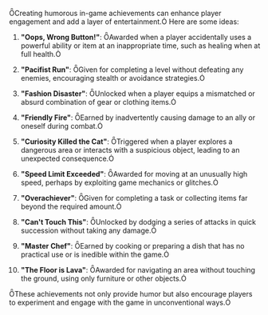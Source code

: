 Creating humorous in-game achievements can enhance player engagement and add a layer of entertainment. Here are some ideas:

1. **"Oops, Wrong Button!"**: Awarded when a player accidentally uses a powerful ability or item at an inappropriate time, such as healing when at full health.

2. **"Pacifist Run"**: Given for completing a level without defeating any enemies, encouraging stealth or avoidance strategies.

3. **"Fashion Disaster"**: Unlocked when a player equips a mismatched or absurd combination of gear or clothing items.

4. **"Friendly Fire"**: Earned by inadvertently causing damage to an ally or oneself during combat.

5. **"Curiosity Killed the Cat"**: Triggered when a player explores a dangerous area or interacts with a suspicious object, leading to an unexpected consequence.

6. **"Speed Limit Exceeded"**: Awarded for moving at an unusually high speed, perhaps by exploiting game mechanics or glitches.

7. **"Overachiever"**: Given for completing a task or collecting items far beyond the required amount.

8. **"Can't Touch This"**: Unlocked by dodging a series of attacks in quick succession without taking any damage.

9. **"Master Chef"**: Earned by cooking or preparing a dish that has no practical use or is inedible within the game.

10. **"The Floor is Lava"**: Awarded for navigating an area without touching the ground, using only furniture or other objects.

These achievements not only provide humor but also encourage players to experiment and engage with the game in unconventional ways. 
